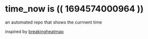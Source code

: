 # time_now is (( 1694574000964 ))

an automated repo that shows the currnent time

inspired by [breakingheatmap](https://github.com/breakingheatmap/breakingheatmap)
